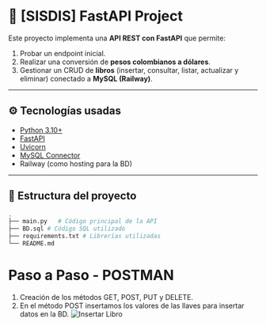 # 📘 [SISDIS] FastAPI Project  

Este proyecto implementa una **API REST con FastAPI** que permite:  
1. Probar un endpoint inicial.  
2. Realizar una conversión de **pesos colombianos a dólares**.  
3. Gestionar un CRUD de **libros** (insertar, consultar, listar, actualizar y eliminar) conectado a **MySQL (Railway)**.  

---

## ⚙️ Tecnologías usadas  
- [Python 3.10+](https://www.python.org/)  
- [FastAPI](https://fastapi.tiangolo.com/)  
- [Uvicorn](https://www.uvicorn.org/)  
- [MySQL Connector](https://pypi.org/project/mysql-connector-python/)  
- Railway (como hosting para la BD)  

---

## 📂 Estructura del proyecto  
```bash
.
├── main.py   # Código principal de la API
├── BD.sql # Código SQL utilizado
├── requirements.txt # Librerías utilizadas
└── README.md
```

# Paso a Paso - POSTMAN
1. Creación de los métodos GET, POST, PUT y DELETE.
2. En el método POST insertamos los valores de las llaves para insertar datos en la BD.
![Insertar Libro](https://media.discordapp.net/attachments/1255608070357254274/1409276559021309952/image.png?ex=68ae1c12&is=68acca92&hm=7322240b46f1d5bc5ce18664031651d50a3c57210572fddf6f86c4ee0a8808bb&=&format=webp&quality=lossless)
